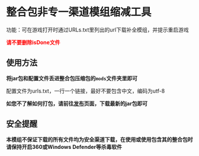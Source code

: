 # 整合包非专一渠道模组缩减工具

功能：可在游戏打开时通过URLs.txt里列出的url下载补全模组，并提示重启游戏

**<font color=red>请不要删除isDone文件</font>**

## 使用方法

**将jar包和配置文件丢进整合包压缩包的`mods`文件夹里即可**

配置文件为urls.txt，一行一个链接，最好不要包含中文，编码为utf-8

**如您不了解如何打包，请前往<font color=lightblue>[发布](https://github.com/TukJiu/ForKrypton-mcModsAutoDownloads/releases)</font>页面，下载最新的jar包即可**

## 安全提醒

**本模组不保证下载的所有文件均为安全渠道下载，在使用或使用包含其的整合包时请保持开启360或Windows Defender等杀毒软件**
